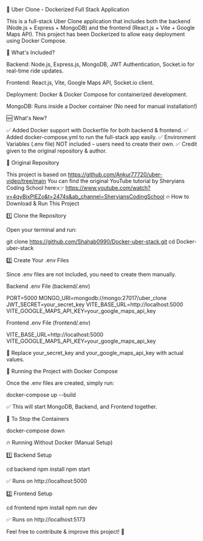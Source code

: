 🚖 Uber Clone - Dockerized Full Stack Application

This is a full-stack Uber Clone application that includes both the backend (Node.js + Express + MongoDB) and the frontend (React.js + Vite + Google Maps API). This project has been Dockerized to allow easy deployment using Docker Compose.

📌 What's Included?

Backend: Node.js, Express.js, MongoDB, JWT Authentication, Socket.io for real-time ride updates.

Frontend: React.js, Vite, Google Maps API, Socket.io client.

Deployment: Docker & Docker Compose for containerized development.

MongoDB: Runs inside a Docker container (No need for manual installation!)

🆕 What's New?

✅ Added Docker support with Dockerfile for both backend & frontend.
✅ Added docker-compose.yml to run the full-stack app easily.
✅ Environment Variables (.env file) NOT included – users need to create their own.
✅ Credit given to the original repository & author.

🔗 Original Repository

This project is based on  https://github.com/Ankur77720/uber-video/tree/main
You can find the original YouTube tutorial by Sheryians Coding School here:👉 https://www.youtube.com/watch?v=4qyBjxPlEZo&t=2474s&ab_channel=SheryiansCodingSchool
🔥 How to Download & Run This Project

1️⃣ Clone the Repository

Open your terminal and run:

 git clone https://github.com/Shahab0990/Docker-uber-stack.git
 cd Docker-uber-stack

2️⃣ Create Your .env Files

Since .env files are not included, you need to create them manually.

Backend .env File (backend/.env)

PORT=5000
MONGO_URI=mongodb://mongo:27017/uber_clone
JWT_SECRET=your_secret_key
VITE_BASE_URL=http://localhost:5000
VITE_GOOGLE_MAPS_API_KEY=your_google_maps_api_key

Frontend .env File (frontend/.env)

VITE_BASE_URL=http://localhost:5000
VITE_GOOGLE_MAPS_API_KEY=your_google_maps_api_key

🚨 Replace your_secret_key and your_google_maps_api_key with actual values.

🐳 Running the Project with Docker Compose

Once the .env files are created, simply run:

docker-compose up --build

✅ This will start MongoDB, Backend, and Frontend together.

🛑 To Stop the Containers

docker-compose down

🔥 Running Without Docker (Manual Setup)

1️⃣ Backend Setup

cd backend
npm install
npm start

✅ Runs on http://localhost:5000

2️⃣ Frontend Setup

cd frontend
npm install
npm run dev

✅ Runs on http://localhost:5173

Feel free to contribute & improve this project! 🚀
